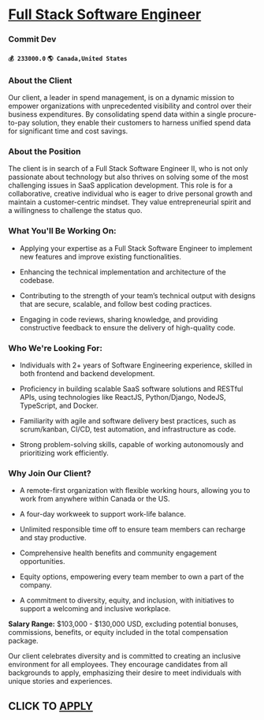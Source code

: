 # [Full Stack Software Engineer](https://www.remotewlb.com/apply/full-stack-software-engineer-86400)  
### Commit Dev  
#### `💰 233000.0` `🌎 Canada,United States`  

### About the Client

Our client, a leader in spend management, is on a dynamic mission to empower organizations with unprecedented visibility and control over their business expenditures. By consolidating spend data within a single procure-to-pay solution, they enable their customers to harness unified spend data for significant time and cost savings.

### About the Position

The client is in search of a Full Stack Software Engineer II, who is not only passionate about technology but also thrives on solving some of the most challenging issues in SaaS application development. This role is for a collaborative, creative individual who is eager to drive personal growth and maintain a customer-centric mindset. They value entrepreneurial spirit and a willingness to challenge the status quo.

### What You'll Be Working On:

  * Applying your expertise as a Full Stack Software Engineer to implement new features and improve existing functionalities.

  * Enhancing the technical implementation and architecture of the codebase.

  * Contributing to the strength of your team’s technical output with designs that are secure, scalable, and follow best coding practices.

  * Engaging in code reviews, sharing knowledge, and providing constructive feedback to ensure the delivery of high-quality code.

### Who We're Looking For:

  * Individuals with 2+ years of Software Engineering experience, skilled in both frontend and backend development.

  * Proficiency in building scalable SaaS software solutions and RESTful APIs, using technologies like ReactJS, Python/Django, NodeJS, TypeScript, and Docker.

  * Familiarity with agile and software delivery best practices, such as scrum/kanban, CI/CD, test automation, and infrastructure as code.

  * Strong problem-solving skills, capable of working autonomously and prioritizing work efficiently.

### Why Join Our Client?

  * A remote-first organization with flexible working hours, allowing you to work from anywhere within Canada or the US.

  * A four-day workweek to support work-life balance.

  * Unlimited responsible time off to ensure team members can recharge and stay productive.

  * Comprehensive health benefits and community engagement opportunities.

  * Equity options, empowering every team member to own a part of the company.

  * A commitment to diversity, equity, and inclusion, with initiatives to support a welcoming and inclusive workplace.

 **Salary Range:** $103,000 - $130,000 USD, excluding potential bonuses, commissions, benefits, or equity included in the total compensation package.

Our client celebrates diversity and is committed to creating an inclusive environment for all employees. They encourage candidates from all backgrounds to apply, emphasizing their desire to meet individuals with unique stories and experiences.

  
## CLICK TO [APPLY](https://www.remotewlb.com/apply/full-stack-software-engineer-86400)

